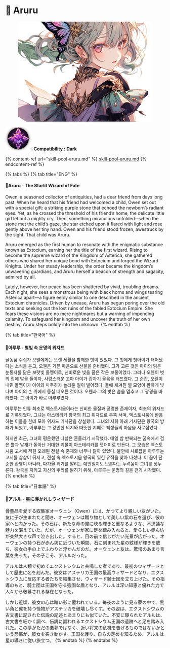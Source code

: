 # 🔮 Aruru

<figure><img src="../../../../.gitbook/assets/Hero_Aruru002.png" alt=""><figcaption></figcaption></figure>

![](../../../../.gitbook/assets/Icon_Property_Dark.png)💡[**Compatibility :** ](../../stats/elemental-bonus-damage.md)[**Dark**](../../stats/elemental-bonus-damage.md)

{% content-ref url="skill-pool-aruru.md" %}
[skill-pool-aruru.md](skill-pool-aruru.md)
{% endcontent-ref %}

{% tabs %}
{% tab title="ENG" %}
#### 📒Aruru - The Starlit Wizard of Fate

Owen, a seasoned collector of antiquities, had a dear friend from days long past. When he heard that his friend had welcomed a child, Owen set out with a special gift: a striking purple stone that echoed the newborn’s radiant eyes. Yet, as he crossed the threshold of his friend’s home, the delicate little girl let out a mighty cry. Then, something miraculous unfolded—when the stone met the child’s gaze, the star etched upon it flared with light and rose gently above her tiny hand. Owen and his friend stood frozen, awestruck by the sight. That child was Aruru.

Aruru emerged as the first human to resonate with the enigmatic substance known as Extocium, earning her the title of the first wizard. Rising to become the supreme wizard of the Kingdom of Asterica, she gathered others who shared her unique bond with Extocium and forged the Wizard Knights. Under her steady leadership, the order became the kingdom’s unwavering guardians, and Aruru herself a beacon of strength and sagacity, admired by all.

Lately, however, her peace has been shattered by vivid, troubling dreams. Each night, she sees a monstrous being with black horns and wings tearing Asterica apart—a figure eerily similar to one described in the ancient Extocium chronicles. Driven by unease, Aruru has begun poring over the old texts and seeking out the lost ruins of the fabled Extocium Empire. She fears these visions are no mere nightmares but a warning of impending calamity. To safeguard her kingdom and uncover the truth of her own destiny, Aruru steps boldly into the unknown.
{% endtab %}

{% tab title="한국어" %}
#### 📒아루루 - 별빛 속 운명의 위자드

골동품 수집가 오웬에게는 오랜 세월을 함께한 벗이 있었다. 그 벗에게 첫아이가 태어났다는 소식을 듣고, 오웬은 기쁜 마음으로 선물을 준비했다. 그가 고른 것은 아이의 맑은 눈동자를 닮은 보랏빛 돌멩이로, 신비로운 빛을 품은 작은 보물이었다. 그러나 오웬이 벗의 집에 발을 들이자, 사랑스러운 꼬마 아이가 갑자기 울음을 터뜨렸다. 그 순간, 오웬이 내민 돌멩이가 아이와 마주하자 놀라운 일이 벌어졌다. 돌에 새겨진 별 모양이 환하게 빛나며 아이의 손 위에서 둥실 떠오른 것이다. 오웬과 그의 벗은 숨을 멈추고 그 광경을 바라봤다. 그 아이가 바로 아루루였다.

아루루는 인류 최초로 엑스토시움이라는 신비한 물질과 공명한 존재이자, 최초의 위자드로 기록되었다. 그녀는 아스테리카 왕국의 최고 위자드로 우뚝 서며, 엑스토시움에 반응하는 이들을 한데 모아 위자드 기사단을 창설했다. 그녀의 지휘 아래 기사단은 왕국의 방패가 되었고, 아루루는 그 강인한 의지와 따뜻한 지혜로 백성들의 마음을 사로잡았다.

하지만 최근, 그녀의 평온했던 나날은 흔들리기 시작했다. 매일 밤 반복되는 꿈속에서 검은 뿔과 날개가 돋아난 거대한 괴물이 아스테리카를 잿더미로 만든다. 그 모습은 엑스토시움 고서에 적힌 오래된 전설 속 존재와 너무나 닮아 있었다. 불안에 사로잡힌 아루루는 고서를 샅샅이 뒤지고, 전설 속 엑스토시움 왕국의 잊힌 유적을 찾아 나섰다. 이 꿈이 단순한 환영이 아니라, 다가올 위기를 알리는 예언일지도 모른다는 두려움이 그녀를 짓누른다. 왕국을 지키고 자신의 뿌리를 밝히기 위해, 아루루는 운명의 길을 걷기 시작했다.
{% endtab %}

{% tab title="日本語" %}
#### 📒アルル - 星に導かれしウィザード

骨董品を愛する収集家オーウェン（Owen）には、かつてより親しい友がいた。友に子が生まれたと聞き、オーウェンは贈り物として美しい紫の石を選び、彼の家へと向かった。その石は、新たな命の瞳に映る輝きと重なるような、不思議な魅力を湛えていた。だが、オーウェンが家に足を踏み入れると、愛らしい赤ん坊が突然大きな声で泣き出した。すると、目の前で信じがたい光景が広がった。オーウェンの持つ石が赤ん坊に近づいた瞬間、石に刻まれた星の紋様が輝きを放ち、彼女の手の上でふわりと浮かんだのだ。オーウェンと友は、驚愕のあまり言葉を失った。その子こそ、アルルだった。

アルルは人類で初めてエクストシウムと共鳴した者であり、最初のウィザードとして歴史に名を刻んだ。彼女はアステリカ王国の最高ウィザードとなり、エクストシウムに反応する者たちを結集させ、ウィザード騎士団を立ち上げた。その指導のもと、騎士団は王国を守る強固な盾となり、アルルは深い知恵と優れた力で人々から敬慕される存在となった。

しかし近頃、彼女の心は暗い影に覆われている。毎夜のように見る夢の中で、黒い角と翼を持つ怪物がアステリカを破壊し尽くす。その姿は、エクストシウムの古文書に記された伝説の記述とあまりにも似ていた。不安に駆られたアルルは、古文書を細かく調べ、伝説に謳われるエクストシウム王国の遺跡へと足を踏み入れた。この夢がただの悪夢ではなく、近い将来の危機を告げるものではないかという恐怖が、彼女を突き動かす。王国を護り、自らの定めを知るため、アルルは星の導きに従い旅立つ。
{% endtab %}
{% endtabs %}
